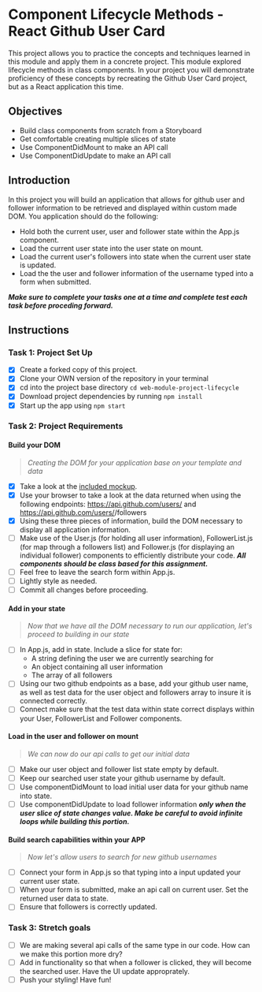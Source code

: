# Component Lifecycle Methods - React Github User Card

This project allows you to practice the concepts and techniques learned in this module and apply them in a concrete project. This module explored lifecycle methods in class components. In your project you will demonstrate proficiency of these concepts by recreating the Github User Card project, but as a React application this time.


## Objectives
- Build class components from scratch from a Storyboard
- Get comfortable creating multiple slices of state
- Use ComponentDidMount to make an API call
- Use ComponentDidUpdate to make an API call

## Introduction
In this project you will build an application that allows for github user and follower information to be retrieved and displayed within custom made DOM. You application should do the following:
- Hold both the current user, user and follower state within the App.js component.
- Load the current user state into the user state on mount.
- Load the current user's followers into state when the current user state is updated.
- Load the the user and follower information of the username typed into a form when submitted.

<!-- ![Project Example](project-goals.gif) -->

***Make sure to complete your tasks one at a time and complete test each task before proceding forward.***

## Instructions
### Task 1: Project Set Up
* [x] Create a forked copy of this project.
* [x] Clone your OWN version of the repository in your terminal
* [x] cd into the project base directory `cd web-module-project-lifecycle`
* [x] Download project dependencies by running `npm install`
* [x] Start up the app using `npm start`

### Task 2: Project Requirements
#### Build your DOM
> *Creating the DOM for your application base on your template and data*
* [x] Take a look at the [included mockup](./card_mockup.png).
* [x] Use your browser to take a look at the data returned when using the following endpoints: https://api.github.com/users/<Your github name> and https://api.github.com/users/<Your github name>/followers
* [x] Using these three pieces of information, build the DOM necessary to display all application information.
* [ ] Make use of the User.js (for holding all user information), FollowerList.js (for map through a followers list) and Follower.js (for displaying an individual follower) components to efficiently distribute your code. ***All components should be class based for this assignment.***
* [ ] Feel free to leave the search form within App.js.
* [ ] Lightly style as needed.
* [ ] Commit all changes before proceeding.

#### Add in your state
> *Now that we have all the DOM necessary to run our application, let's proceed to building in our state*
* [ ] In App.js, add in state. Include a slice for state for:
    - A string defining the user we are currently searching for
    - An object containing all user information
    - The array of all followers
* [ ] Using our two github endpoints as a base, add your github user name, as well as test data for the user object and followers array to insure it is connected correctly.
* [ ] Connect make sure that the test data within state correct displays within your User, FollowerList and Follower components.

#### Load in the user and follower on mount
> *We can now do our api calls to get our initial data*
* [ ] Make our user object and follower list state empty by default.
* [ ] Keep our searched user state your github username by default.
* [ ] Use componentDidMount to load initial user data for your github name into state.
* [ ] Use componentDidUpdate to load follower information ***only when the user slice of state changes value. Make be careful to avoid infinite loops while building this portion.***

#### Build search capabilities within your APP
> *Now let's allow users to search for new github usernames*
* [ ] Connect your form in App.js so that typing into a input updated your current user state.
* [ ] When your form is submitted, make an api call on current user. Set the returned user data to state.
* [ ] Ensure that followers is correctly updated.

### Task 3: Stretch goals
- [ ] We are making several api calls of the same type in our code. How can we make this portion more dry?
- [ ] Add in functionality so that when a follower is clicked, they will become the searched user. Have the UI update approprately.
- [ ] Push your styling! Have fun!